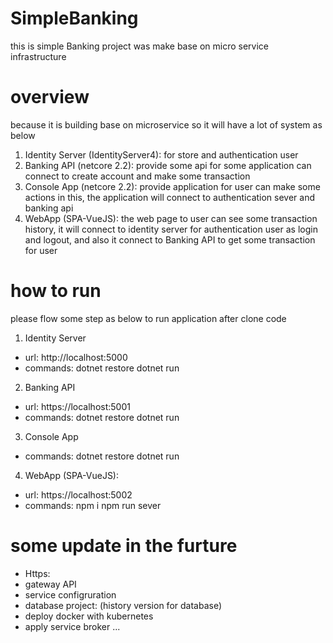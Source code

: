 # SimpleBanking
this is simple Banking project was make base on micro service infrastructure 

# overview
because it is building base on microservice so it will have a lot of system as below 
1. Identity Server (IdentityServer4): for store and authentication user
2. Banking API (netcore 2.2): provide some api for some application can connect to create account and make some transaction
3. Console App (netcore 2.2): provide application for user can make some actions in this, the application will connect to authentication sever and banking api 
4. WebApp (SPA-VueJS): the web page to user can see some transaction history, it will connect to identity server for authentication user as login and logout, and also it connect to Banking API to get some transaction for user

# how to run
please flow some step as below to run application after clone code 
1. Identity Server 
- url: http://localhost:5000 
- commands:
dotnet restore
dotnet run

2. Banking API
- url: https://localhost:5001 
- commands:
dotnet restore
dotnet run

3. Console App 
- commands:
dotnet restore
dotnet run

4. WebApp (SPA-VueJS): 
- url: https://localhost:5002 
- commands:
npm i
npm run sever

# some update in the furture
- Https:
- gateway API
- service configruration 
- database project: (history version for database)
- deploy docker with kubernetes
- apply service broker
...
